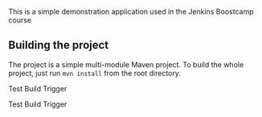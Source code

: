 This is a simple demonstration application used in the Jenkins Boostcamp course

## Building the project #

The project is a simple multi-module Maven project. To build the whole project, just run `mvn install` from the root directory.

Test Build Trigger

Test Build Trigger

